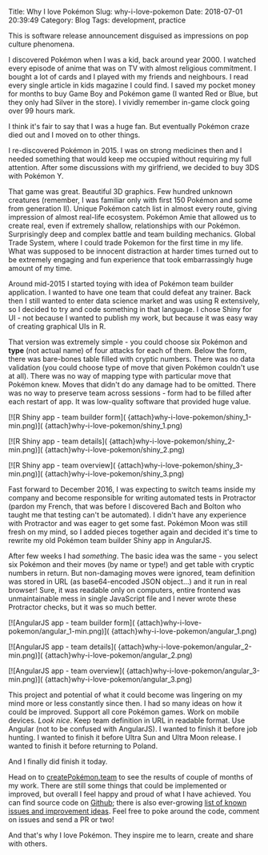 Title: Why I love Pokémon
Slug: why-i-love-pokemon
Date: 2018-07-01 20:39:49
Category: Blog
Tags: development, practice

This is software release announcement disguised as impressions on pop culture phenomena.

<!-- more -->

I discovered Pokémon when I was a kid, back around year 2000. I watched every episode of anime that was on TV with almost religious commitment. I bought a lot of cards and I played with my friends and neighbours. I read every single article in kids magazine I could find. I saved my pocket money for months to buy Game Boy and Pokémon game (I wanted Red or Blue, but they only had Silver in the store). I vividly remember in-game clock going over 99 hours mark.

I think it's fair to say that I was a huge fan. But eventually Pokémon craze died out and I moved on to other things.

I re-discovered Pokémon in 2015. I was on strong medicines then and I needed something that would keep me occupied without requiring my full attention. After some discussions with my girlfriend, we decided to buy 3DS with Pokémon Y. 

That game was great. Beautiful 3D graphics. Few hundred unknown creatures (remember, I was familiar only with first 150 Pokémon and some from generation II). Unique Pokémon catch list in almost every route, giving impression of almost real-life ecosystem. Pokémon Amie that allowed us to create real, even if extremely shallow, relationships with our Pokémon. Surprisingly deep and complex battle and team building mechanics. Global Trade System, where I could trade Pokemon for the first time in my life. What was supposed to be innocent distraction at harder times turned out to be extremely engaging and fun experience that took embarrassingly huge amount of my time.

Around mid-2015 I started toying with idea of Pokémon team builder application. I wanted to have one team that could defeat any trainer. Back then I still wanted to enter data science market and was using R extensively, so I decided to try and code something in that language. I chose Shiny for UI - not because I wanted to publish my work, but because it was easy way of creating graphical UIs in R.

That version was extremely simple - you could choose six Pokémon and **type** (not actual name) of four attacks for each of them. Below the form, there was bare-bones table filled with cryptic numbers. There was no data validation (you could choose type of move that given Pokémon couldn't use at all). There was no way of mapping type with particular move that Pokémon knew. Moves that didn't do any damage had to be omitted. There was no way to preserve team across sessions - form had to be filled after each restart of app. It was low-quality software that provided huge value.

<div markdown="1" class="row">
<div class="col-md-4">
<p>
[![R Shiny app - team builder form](
{attach}why-i-love-pokemon/shiny_1-min.png)](
{attach}why-i-love-pokemon/shiny_1.png)
</p>
</div>
<div class="col-md-4">
<p>
[![R Shiny app - team details](
{attach}why-i-love-pokemon/shiny_2-min.png)](
{attach}why-i-love-pokemon/shiny_2.png)
</p>
</div>
<div class="col-md-4">
<p>
[![R Shiny app - team overview](
{attach}why-i-love-pokemon/shiny_3-min.png)](
{attach}why-i-love-pokemon/shiny_3.png)
</p>
</div>
</div>

Fast forward to December 2016, I was expecting to switch teams inside my company and become responsible for writing automated tests in Protractor (pardon my French, that was before I discovered Bach and Bolton who taught me that testing can't be automated). I didn't have any experience with Protractor and was eager to get some fast. Pokémon Moon was still fresh on my mind, so I added pieces together again and decided it's time to rewrite my old Pokémon team builder Shiny app in AngularJS.

After few weeks I had *something*. The basic idea was the same - you select six Pokémon and their moves (by name or type!) and get table with cryptic numbers in return. But non-damaging moves were ignored, team definition was stored in URL (as base64-encoded JSON object...) and it run in real browser! Sure, it was readable only on computers, entire frontend was unmaintainable mess in single JavaScript file and I never wrote these Protractor checks, but it was so much better.

<div markdown="1" class="row">
<div class="col-md-4">
<p>
[![AngularJS app - team builder form](
{attach}why-i-love-pokemon/angular_1-min.png)](
{attach}why-i-love-pokemon/angular_1.png)
</p>
</div>
<div class="col-md-4">
<p>
[![AngularJS app - team details](
{attach}why-i-love-pokemon/angular_2-min.png)](
{attach}why-i-love-pokemon/angular_2.png)
</p>
</div>
<div class="col-md-4">
<p>
[![AngularJS app - team overview](
{attach}why-i-love-pokemon/angular_3-min.png)](
{attach}why-i-love-pokemon/angular_3.png)
</p>
</div>
</div>

This project and potential of what it could become was lingering on my mind more or less constantly since then. I had so many ideas on how it could be improved. Support all core Pokémon games. Work on mobile devices. *Look nice*. Keep team definition in URL in readable format. Use Angular (not to be confused with AngularJS). I wanted to finish it before job hunting. I wanted to finish it before Ultra Sun and Ultra Moon release. I wanted to finish it before returning to Poland.

And I finally did finish it today.

Head on to [createPokémon.team](https://createpokemon.team/) to see the results of couple of months of my work. There are still some things that could be implemented or improved, but overall I feel happy and proud of what I have achieved. You can find source code on [Github](https://github.com/mirekdlugosz/create-pokemon-team/); there is also ever-growing [list of known issues and improvement ideas](https://github.com/mirekdlugosz/create-pokemon-team/issues). Feel free to poke around the code, comment on issues and send a PR or two!

And that's why I love Pokémon. They inspire me to learn, create and share with others.
